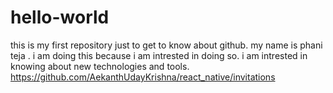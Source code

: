 # hello-world
this is my first repository just to get to know about github.
my name is phani teja .
i am doing this because i am intrested in doing so.
i am intrested in knowing about new technologies and tools.
https://github.com/AekanthUdayKrishna/react_native/invitations
